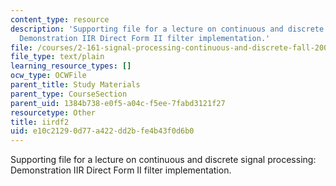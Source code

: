 ```yaml
---
content_type: resource
description: 'Supporting file for a lecture on continuous and discrete signal processing:
  Demonstration IIR Direct Form II filter implementation.'
file: /courses/2-161-signal-processing-continuous-and-discrete-fall-2008/e10c21290d77a422dd2bfe4b43f0d6b0_iirdf2.m
file_type: text/plain
learning_resource_types: []
ocw_type: OCWFile
parent_title: Study Materials
parent_type: CourseSection
parent_uid: 1384b738-e0f5-a04c-f5ee-7fabd3121f27
resourcetype: Other
title: iirdf2
uid: e10c2129-0d77-a422-dd2b-fe4b43f0d6b0
---
```

Supporting file for a lecture on continuous and discrete signal processing: Demonstration IIR Direct Form II filter implementation.

